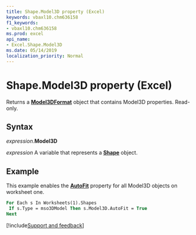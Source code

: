 ```yaml
---
title: Shape.Model3D property (Excel)
keywords: vbaxl10.chm636158
f1_keywords:
- vbaxl10.chm636158
ms.prod: excel
api_name:
- Excel.Shape.Model3D
ms.date: 05/14/2019
localization_priority: Normal
---
```



# Shape.Model3D property (Excel)

Returns a **[Model3DFormat](Excel.Model3DFormat.md)** object that contains Model3D properties. Read-only.


## Syntax

_expression_.**Model3D**

_expression_ A variable that represents a **[Shape](Excel.Shape.md)** object.


## Example

This example enables the **[AutoFit](Excel.Model3DFormat.AutoFit.md)** property for all Model3D objects on worksheet one.

```vb
For Each s In Worksheets(1).Shapes
 If s.Type = mso3DModel Then s.Model3D.AutoFit = True
Next
```




[!include[Support and feedback](~/includes/feedback-boilerplate.md)]